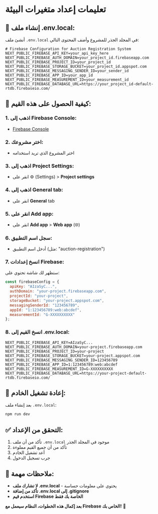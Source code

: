 # تعليمات إعداد متغيرات البيئة

## 📁 إنشاء ملف .env.local:

أنشئ ملف `.env.local` في المجلد الجذر للمشروع وأضف المحتوى التالي:

```env
# Firebase Configuration for Auction Registration System
NEXT_PUBLIC_FIREBASE_API_KEY=your_api_key_here
NEXT_PUBLIC_FIREBASE_AUTH_DOMAIN=your_project_id.firebaseapp.com
NEXT_PUBLIC_FIREBASE_PROJECT_ID=your_project_id
NEXT_PUBLIC_FIREBASE_STORAGE_BUCKET=your_project_id.appspot.com
NEXT_PUBLIC_FIREBASE_MESSAGING_SENDER_ID=your_sender_id
NEXT_PUBLIC_FIREBASE_APP_ID=your_app_id
NEXT_PUBLIC_FIREBASE_MEASUREMENT_ID=your_measurement_id
NEXT_PUBLIC_FIREBASE_DATABASE_URL=https://your_project_id-default-rtdb.firebaseio.com/
```

## 🔧 كيفية الحصول على هذه القيم:

### 1. اذهب إلى Firebase Console:
- [Firebase Console](https://console.firebase.google.com/)

### 2. اختر مشروعك:
- اختر المشروع الذي تريد استخدامه

### 3. اذهب إلى Project Settings:
- انقر على ⚙️ (Settings) > **Project settings**

### 4. اذهب إلى General tab:
- انقر على **General** tab

### 5. انقر على Add app:
- انقر على **Add app** > **Web app** (🌐)

### 6. سجل اسم التطبيق:
- أدخل اسم التطبيق (مثل: "auction-registration")

### 7. انسخ إعدادات Firebase:
ستظهر لك شاشة تحتوي على:
```javascript
const firebaseConfig = {
  apiKey: "AIzaSyC...",
  authDomain: "your-project.firebaseapp.com",
  projectId: "your-project",
  storageBucket: "your-project.appspot.com",
  messagingSenderId: "123456789",
  appId: "1:123456789:web:abcdef",
  measurementId: "G-XXXXXXXXXX"
};
```

### 8. انسخ القيم إلى .env.local:
```env
NEXT_PUBLIC_FIREBASE_API_KEY=AIzaSyC...
NEXT_PUBLIC_FIREBASE_AUTH_DOMAIN=your-project.firebaseapp.com
NEXT_PUBLIC_FIREBASE_PROJECT_ID=your-project
NEXT_PUBLIC_FIREBASE_STORAGE_BUCKET=your-project.appspot.com
NEXT_PUBLIC_FIREBASE_MESSAGING_SENDER_ID=123456789
NEXT_PUBLIC_FIREBASE_APP_ID=1:123456789:web:abcdef
NEXT_PUBLIC_FIREBASE_MEASUREMENT_ID=G-XXXXXXXXXX
NEXT_PUBLIC_FIREBASE_DATABASE_URL=https://your-project-default-rtdb.firebaseio.com/
```

## 🔄 إعادة تشغيل الخادم:
بعد إنشاء ملف `.env.local`:
```bash
npm run dev
```

## ✅ التحقق من الإعداد:
1. تأكد من أن ملف `.env.local` موجود في المجلد الجذر
2. تأكد من أن جميع القيم مملوءة
3. أعد تشغيل الخادم
4. جرب تسجيل الدخول

## 🚨 ملاحظات مهمة:
- **لا تشارك ملف .env.local** - يحتوي على معلومات حساسة
- **تأكد من إضافة .env.local إلى .gitignore**
- **استخدم قيم Firebase الخاصة بك فقط**

**بعد إكمال هذه الخطوات، النظام سيعمل مع Firebase الخاص بك!** 🎉
